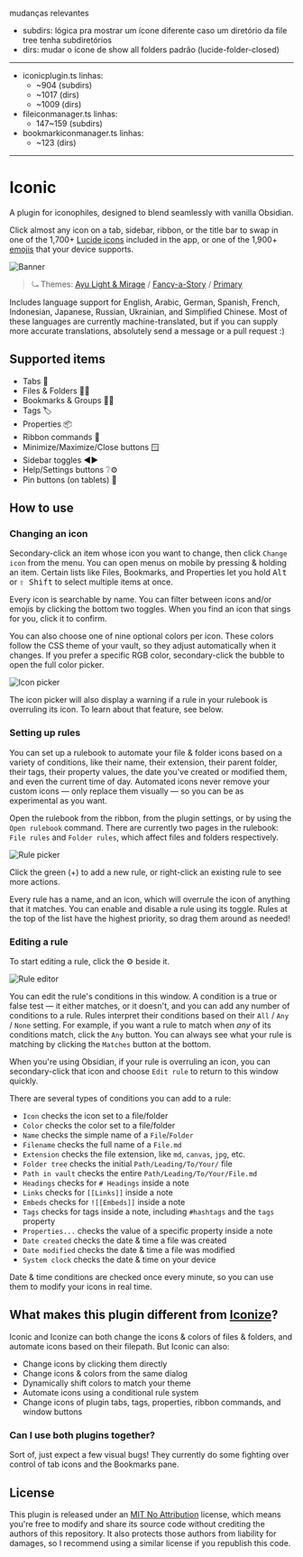 mudanças relevantes
- subdirs: lógica pra mostrar um ícone diferente caso um diretório da file tree tenha subdiretórios
- dirs: mudar o ícone de show all folders padrão (lucide-folder-closed)

---

- iconicplugin.ts
    linhas:  
    - ~904 (subdirs)
    - ~1017 (dirs)
    - ~1009 (dirs)
- fileiconmanager.ts
    linhas:
    - 147~159 (subdirs)
- bookmarkiconmanager.ts
    linhas:
    - ~123 (dirs)

---

# Iconic

A plugin for iconophiles, designed to blend seamlessly with vanilla Obsidian.

Click almost any icon on a tab, sidebar, ribbon, or the title bar to swap in one of the 1,700+ [Lucide icons](https://lucide.dev/) included in the app, or one of the 1,900+ [emojis](https://www.unicode.org/emoji/charts/full-emoji-list.html) that your device supports.

![Banner](banner.webp)

> ⤿ Themes: [Ayu Light & Mirage](https://github.com/taronull/ayu-obsidian) / [Fancy-a-Story](https://github.com/ElsaTam/obsidian-fancy-a-story) / [Primary](https://github.com/primary-theme/obsidian)

Includes language support for English, Arabic, German, Spanish, French, Indonesian, Japanese, Russian, Ukrainian, and Simplified Chinese. Most of these languages are currently machine-translated, but if you can supply more accurate translations, absolutely send a message or a pull request :)

## Supported items

- Tabs 📑
- Files & Folders 📝📂
- Bookmarks & Groups 🔖📂
- Tags 🏷️
- Properties 📦
- Ribbon commands 🎀
- Minimize/Maximize/Close buttons 🪟
- Sidebar toggles ◀️▶️
- Help/Settings buttons ❔⚙️
- Pin buttons (on tablets) 📌

## How to use

### Changing an icon

Secondary-click an item whose icon you want to change, then click `Change icon` from the menu. You can open menus on mobile by pressing & holding an item. Certain lists like Files, Bookmarks, and Properties let you hold <kbd>Alt</kbd> or <kbd>⇧ Shift</kbd> to select multiple items at once.

Every icon is searchable by name. You can filter between icons and/or emojis by clicking the bottom two toggles. When you find an icon that sings for you, click it to confirm.

You can also choose one of nine optional colors per icon. These colors follow the CSS theme of your vault, so they adjust automatically when it changes. If you prefer a specific RGB color, secondary-click the bubble to open the full color picker.

![Icon picker](icon-picker.webp)

The icon picker will also display a warning if a rule in your rulebook is overruling its icon. To learn about that feature, see below.

### Setting up rules

You can set up a rulebook to automate your file & folder icons based on a variety of conditions, like their name, their extension, their parent folder, their tags, their property values, the date you've created or modified them, and even the current time of day. Automated icons never remove your custom icons — only replace them visually — so you can be as experimental as you want.

Open the rulebook from the ribbon, from the plugin settings, or by using the `Open rulebook` command. There are currently two pages in the rulebook: `File rules` and `Folder rules`, which affect files and folders respectively.

![Rule picker](rule-picker.webp)

Click the green (+) to add a new rule, or right-click an existing rule to see more actions.

Every rule has a name, and an icon, which will overrule the icon of anything that it matches. You can enable and disable a rule using its toggle. Rules at the top of the list have the highest priority, so drag them around as needed!

### Editing a rule

To start editing a rule, click the ⚙️ beside it.

![Rule editor](rule-editor.webp)

You can edit the rule's conditions in this window. A condition is a true or false test — it either matches, or it doesn't, and you can add any number of conditions to a rule. Rules interpret their conditions based on their `All` / `Any` / `None` setting. For example, if you want a rule to match when *any* of its conditions match, click the `Any` button. You can always see what your rule is matching by clicking the `Matches` button at the bottom.

When you're using Obsidian, if your rule is overruling an icon, you can secondary-click that icon and choose `Edit rule` to return to this window quickly.

There are several types of conditions you can add to a rule:

- `Icon` checks the icon set to a file/folder
- `Color` checks the color set to a file/folder
- `Name` checks the simple name of a `File`/`Folder`
- `Filename` checks the full name of a `File.md`
- `Extension` checks the file extension, like `md`, `canvas`, `jpg`, etc.
- `Folder tree` checks the initial `Path/Leading/To/Your/` file
- `Path in vault` checks the entire `Path/Leading/To/Your/File.md`
- `Headings` checks for `# Headings` inside a note
- `Links` checks for `[[Links]]` inside a note
- `Embeds` checks for `![[Embeds]]` inside a note
- `Tags` checks for tags inside a note, including `#hashtags` and the `tags` property
- `Properties...` checks the value of a specific property inside a note
- `Date created` checks the date & time a file was created
- `Date modified` checks the date & time a file was modified
- `System clock` checks the date & time on your device

Date & time conditions are checked once every minute, so you can use them to modify your icons in real time.

## What makes this plugin different from [Iconize](https://github.com/FlorianWoelki/obsidian-iconize)?

Iconic and Iconize can both change the icons & colors of files & folders, and automate icons based on their filepath. But Iconic can also:

- Change icons by clicking them directly
- Change icons & colors from the same dialog
- Dynamically shift colors to match your theme
- Automate icons using a conditional rule system
- Change icons of plugin tabs, tags, properties, ribbon commands, and window buttons

### Can I use both plugins together?

Sort of, just expect a few visual bugs! They currently do some fighting over control of tab icons and the Bookmarks pane.

## License

This plugin is released under an [MIT No Attribution](https://choosealicense.com/licenses/mit-0/) license, which means you're free to modify and share its source code without crediting the authors of this repository. It also protects those authors from liability for damages, so I recommend using a similar license if you republish this code.

